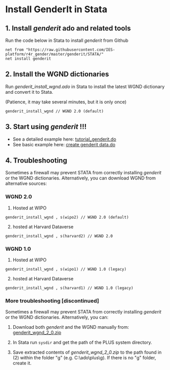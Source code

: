 # Install GenderIt in Stata

## 1. Install  _genderit_ ado and related tools

 Run the code below in Stata to install _genderit_ from Github

````
net from "https://raw.githubusercontent.com/IES-platform/r4r_gender/master/genderit/STATA/"
net install genderit
````

## 2. Install the WGND dictionaries

Run _genderit_install_wgnd.ado_ in Stata to install the latest WGND dictionary and convert it to Stata.

(Patience, it may take several minutes, but it is only once)
````
genderit_install_wgnd // WGND 2.0 (default)
````




## 3. Start using _genderit_ !!!

- See a detailed example  here: [tutorial_genderit.do](example/tutorial_genderit.do)
- See basic example here: [create genderit data.do](create%20genderit%20data.do)


## 4. Troubleshooting 

Sometimes a firewall may prevent STATA from correctly installing _genderit_ or the WGND dictionaries.
Alternatively, you can download WGND from alternative sources:

### WGND 2.0
1. Hosted at WIPO
````
genderit_install_wgnd , s(wipo2) // WGND 2.0 (default)
````

2. hosted at Harvard Dataverse
````
genderit_install_wgnd , s(harvard2) // WGND 2.0
````

### WGND 1.0
1. Hosted at WIPO
````
genderit_install_wgnd , s(wipo1) // WGND 1.0 (legacy)
````

2. hosted at Harvard Dataverse
````
genderit_install_wgnd , s(harvard1) // WGND 1.0 (legacy)
````

### More troubleshooting [discontinued]

Sometimes a firewall may prevent STATA from correctly installing _genderit_ or the WGND dictionaries.
Alternatively, you can:

1. Download both _genderit_ and the WGND manually from: [genderit_wgnd_2_0.zip](https://ies-r4r-public.s3.eu-central-1.amazonaws.com/wgnd/dta/genderit_wgnd_2_0_dta.zip)

2. In Stata run `sysdir` and get the path of the PLUS system directory.

3. Save extracted contents of _genderit_wgnd_2_0.zip_ to the path found in (2) within the folder "g" (e.g. C:\ado\plus\g). 
If there is no "g" folder, create it. 

